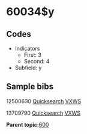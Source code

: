 # 60034$y

## Codes

-   Indicators
    -   First: 3
    -   Second: 4
-   Subfield: y

## Sample bibs

12500630 [Quicksearch](https://search.library.yale.edu/catalog/12500630) [VXWS](http://prodorbis.library.yale.edu:7014/vxws/GetHoldingsService?bibId=12500630)

13709790 [Quicksearch](https://search.library.yale.edu/catalog/13709790) [VXWS](http://prodorbis.library.yale.edu:7014/vxws/GetHoldingsService?bibId=13709790)

**Parent topic:**[600](../../tags/600/600.md)

